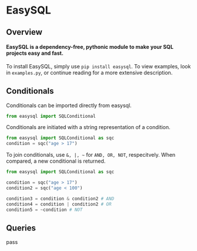 # EasySQL
## Overview
#### EasySQL is a dependency-free, pythonic module to make your SQL projects easy and fast.
To install EasySQL, simply use `pip install easysql`.
To view examples, look in `examples.py`, or continue reading for a more extensive description.

## Conditionals
Conditionals can be imported directly from easysql.
```python
from easysql import SQLConditional
```
Conditionals are initiated with a string representation of a condition.
```python
from easysql import SQLConditional as sqc
condition = sqc("age > 17")
```
To join conditionals, use `&, |, ~` for `AND, OR, NOT`, respecitvely. When compared, a new conditional is returned.
```python
from easysql import SQLConditional as sqc

condition = sqc("age > 17")
condition2 = sqc("age < 100")

condition3 = condition & condition2 # AND
condition4 = condition | condition2 # OR
condition5 = ~condition # NOT
```
## Queries
pass
